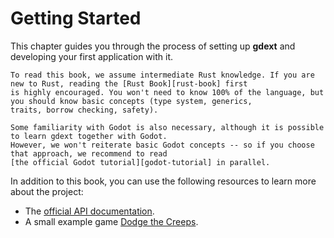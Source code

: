 <!--
  ~ This Source Code Form is subject to the terms of the Mozilla Public
  ~ License, v. 2.0. If a copy of the MPL was not distributed with this
  ~ file, You can obtain one at https://mozilla.org/MPL/2.0/.
-->

# Getting Started

This chapter guides you through the process of setting up **gdext** and developing your first application with it.


```admonish note
To read this book, we assume intermediate Rust knowledge. If you are new to Rust, reading the [Rust Book][rust-book] first
is highly encouraged. You won't need to know 100% of the language, but you should know basic concepts (type system, generics,
traits, borrow checking, safety).

Some familiarity with Godot is also necessary, although it is possible to learn gdext together with Godot. 
However, we won't reiterate basic Godot concepts -- so if you choose that approach, we recommend to read
[the official Godot tutorial][godot-tutorial] in parallel.
```

In addition to this book, you can use the following resources to learn more about the project:

- The [official API documentation][api-docs].
- A small example game [Dodge the Creeps][dodge-the-creeps].


[api-docs]: https://godot-rust.github.io/docs/gdext
[dodge-the-creeps]: https://github.com/godot-rust/gdext/tree/master/examples/dodge-the-creeps
